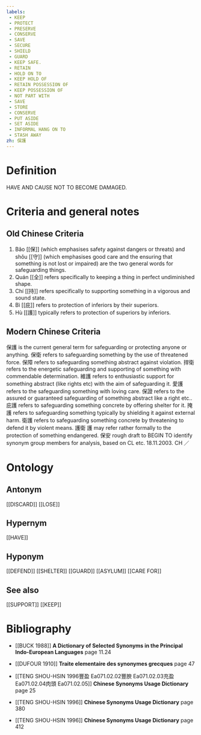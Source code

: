 ```yaml
---
labels: 
 - KEEP
 - PROTECT
 - PRESERVE
 - CONSERVE
 - SAVE
 - SECURE
 - SHIELD
 - GUARD
 - KEEP SAFE.
 - RETAIN
 - HOLD ON TO
 - KEEP HOLD OF
 - RETAIN POSSESSION OF
 - KEEP POSSESSION OF
 - NOT PART WITH
 - SAVE
 - STORE
 - CONSERVE
 - PUT ASIDE
 - SET ASIDE
 - INFORMAL HANG ON TO
 - STASH AWAY
zh: 保護
---
```


# Definition
HAVE AND CAUSE NOT TO BECOME DAMAGED.
# Criteria and general notes
## Old Chinese Criteria
1. Bǎo [[保]] (which emphasises safety against dangers or threats) and shǒu [[守]] (which emphasises good care and the ensuring that something is not lost or impaired) are the two general words for safeguarding things.
2. Quán [[全]] refers specifically to keeping a thing in perfect undiminished shape.
3. Chí [[持]] refers specifically to supporting something in a vigorous and sound state.
4. Bì [[庇]] refers to protection of inferiors by their superiors.
5. Hù [[護]] typically refers to protection of superiors by inferiors.
## Modern Chinese Criteria
保護 is the current general term for safeguarding or protecting anyone or anything.
保衛 refers to safeguarding something by the use of threatened force.
保障 refers to safeguarding something abstract against violation.
捍衛 refers to the energetic safeguarding and supporting of something with commendable determination.
維護 refers to enthusiastic support for something abstract (like rights etc) with the aim of safeguarding it.
愛護 refers to the safeguarding something with loving care.
保證 refers to the assured or guaranteed safeguarding of something abstract like a right etc..
庇護 refers to safeguarding something concrete by offering shelter for it.
掩護 refers to safeguarding something typically by shielding it against external harm.
衛護 refers to safeguarding something concrete by threatening to defend it by violent means.
護衛
護 may refer rather formally to the protection of something endangered.
保安
rough draft to BEGIN TO identify synonym group members for analysis, based on CL etc. 18.11.2003. CH ／
# Ontology

## Antonym
[[DISCARD]]
[[LOSE]]
## Hypernym
[[HAVE]]
## Hyponym
[[DEFEND]]
[[SHELTER]]
[[GUARD]]
[[ASYLUM]]
[[CARE FOR]]
## See also
[[SUPPORT]]
[[KEEP]]
# Bibliography
- [[BUCK 1988]]
**A Dictionary of Selected Synonyms in the Principal Indo-European Languages** page 11.24

- [[DUFOUR 1910]]
**Traite elementaire des synonymes grecques** page 47

- [[TENG SHOU-HSIN 1996豐盈 Ea071.02.02豐腴 Ea071.02.03充盈 Ea071.02.04肉頭 Ea071.02.05]]
**Chinese Synonyms Usage Dictionary** page 25

- [[TENG SHOU-HSIN 1996]]
**Chinese Synonyms Usage Dictionary** page 380

- [[TENG SHOU-HSIN 1996]]
**Chinese Synonyms Usage Dictionary** page 412
